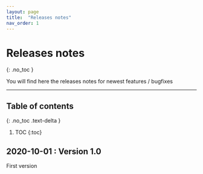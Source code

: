 ```yaml
---
layout: page
title:  "Releases notes"
nav_order: 1
---
```


# Releases notes
{: .no_toc }

You will find here the releases notes for newest features / bugfixes

---------------------------------------

## Table of contents
{: .no_toc .text-delta }

1. TOC
{:toc}

## 2020-10-01 : Version 1.0

First version